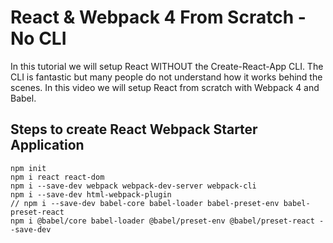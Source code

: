 # React &amp; Webpack 4 From Scratch - No CLI
In this tutorial we will setup React WITHOUT the Create-React-App CLI. 
The CLI is fantastic but many people do not understand how it works behind the scenes. 
In this video we will setup React from scratch with Webpack 4 and Babel.

## Steps to create React Webpack Starter Application
```
npm init
npm i react react-dom
npm i --save-dev webpack webpack-dev-server webpack-cli
npm i --save-dev html-webpack-plugin
// npm i --save-dev babel-core babel-loader babel-preset-env babel-preset-react 
npm i @babel/core babel-loader @babel/preset-env @babel/preset-react --save-dev
```


